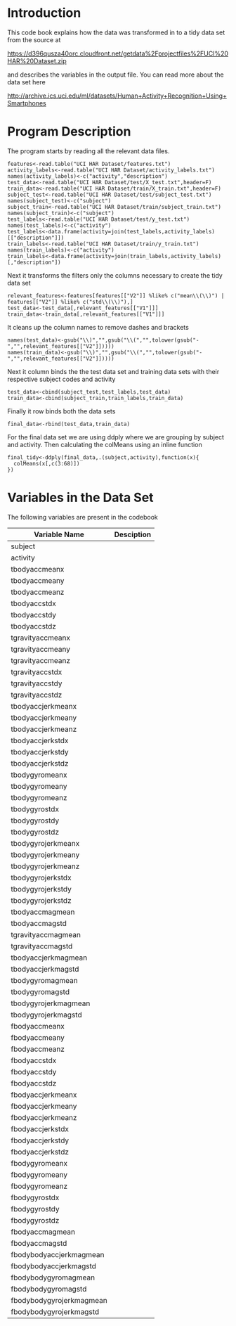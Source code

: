# Introduction

This code book explains how the data was transformed in to a tidy data set from the source at 

https://d396qusza40orc.cloudfront.net/getdata%2Fprojectfiles%2FUCI%20HAR%20Dataset.zip 

and describes the variables in the output file. You can read more about the data set here 

http://archive.ics.uci.edu/ml/datasets/Human+Activity+Recognition+Using+Smartphones

# Program Description

The program starts by reading all the relevant data files.

```{r }
features<-read.table("UCI HAR Dataset/features.txt")
activity_labels<-read.table("UCI HAR Dataset/activity_labels.txt")
names(activity_labels)<-c("activity","description")
test_data<-read.table("UCI HAR Dataset/test/X_test.txt",header=F)
train_data<-read.table("UCI HAR Dataset/train/X_train.txt",header=F)
subject_test<-read.table("UCI HAR Dataset/test/subject_test.txt")
names(subject_test)<-c("subject")
subject_train<-read.table("UCI HAR Dataset/train/subject_train.txt")
names(subject_train)<-c("subject")
test_labels<-read.table("UCI HAR Dataset/test/y_test.txt")
names(test_labels)<-c("activity")
test_labels<-data.frame(activity=join(test_labels,activity_labels)[["description"]])
train_labels<-read.table("UCI HAR Dataset/train/y_train.txt")
names(train_labels)<-c("activity")
train_labels<-data.frame(activity=join(train_labels,activity_labels)[,"description"])
```

Next it transforms the filters only the columns necessary to create the tidy data set

```{r }
relevant_features<-features[features[["V2"]] %like% c("mean\\(\\)") | features[["V2"]] %like% c("std\\(\\)"),]
test_data<-test_data[,relevant_features[["V1"]]]
train_data<-train_data[,relevant_features[["V1"]]]
```

It cleans up the column names to remove dashes and brackets

```{r }
names(test_data)<-gsub("\\)","",gsub("\\(","",tolower(gsub("-","",relevant_features[["V2"]]))))
names(train_data)<-gsub("\\)","",gsub("\\(","",tolower(gsub("-","",relevant_features[["V2"]]))))
```

Next it column binds the the test data set and training data sets with their respective subject codes and activity

```{r }
test_data<-cbind(subject_test,test_labels,test_data)
train_data<-cbind(subject_train,train_labels,train_data)
```

Finally it row binds both the data sets
```{r }
final_data<-rbind(test_data,train_data)
````

For the final data set we are using ddply where we are grouping by subject and activity. Then calculating the colMeans using an inline function

```{r }
final_tidy<-ddply(final_data,.(subject,activity),function(x){
  colMeans(x[,c(3:68)])
})

```



# Variables in the Data Set
The following variables are present in the codebook

Variable Name|Desciption|
|-------------|-----------|
subject|
activity|
tbodyaccmeanx|
tbodyaccmeany|
tbodyaccmeanz|
tbodyaccstdx|
tbodyaccstdy|
tbodyaccstdz|
tgravityaccmeanx|
tgravityaccmeany|
tgravityaccmeanz|
tgravityaccstdx|
tgravityaccstdy|
tgravityaccstdz|
tbodyaccjerkmeanx|
tbodyaccjerkmeany|
tbodyaccjerkmeanz|
tbodyaccjerkstdx|
tbodyaccjerkstdy|
tbodyaccjerkstdz|
tbodygyromeanx|
tbodygyromeany|
tbodygyromeanz|
tbodygyrostdx|
tbodygyrostdy|
tbodygyrostdz|
tbodygyrojerkmeanx|
tbodygyrojerkmeany|
tbodygyrojerkmeanz|
tbodygyrojerkstdx|
tbodygyrojerkstdy|
tbodygyrojerkstdz|
tbodyaccmagmean|
tbodyaccmagstd|
tgravityaccmagmean|
tgravityaccmagstd|
tbodyaccjerkmagmean|
tbodyaccjerkmagstd|
tbodygyromagmean|
tbodygyromagstd|
tbodygyrojerkmagmean|
tbodygyrojerkmagstd|
fbodyaccmeanx|
fbodyaccmeany|
fbodyaccmeanz|
fbodyaccstdx|
fbodyaccstdy|
fbodyaccstdz|
fbodyaccjerkmeanx|
fbodyaccjerkmeany|
fbodyaccjerkmeanz|
fbodyaccjerkstdx|
fbodyaccjerkstdy|
fbodyaccjerkstdz|
fbodygyromeanx|
fbodygyromeany|
fbodygyromeanz|
fbodygyrostdx|
fbodygyrostdy|
fbodygyrostdz|
fbodyaccmagmean|
fbodyaccmagstd|
fbodybodyaccjerkmagmean|
fbodybodyaccjerkmagstd|
fbodybodygyromagmean|
fbodybodygyromagstd|
fbodybodygyrojerkmagmean|
fbodybodygyrojerkmagstd|